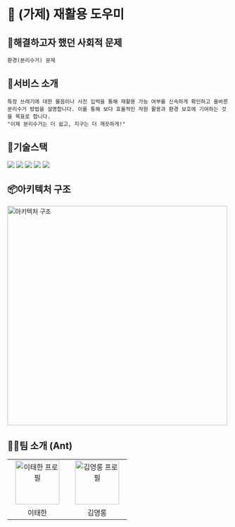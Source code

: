 # 💬 (가제) 재활용 도우미

## 🧃해결하고자 했던 사회적 문제
    환경(분리수거) 문제

## 🧴서비스 소개
    
    특정 쓰레기에 대한 물음이나 사진 입력을 통해 재활용 가능 여부를 신속하게 확인하고 올바른 분리수거 방법을 설명합니다. 이를 통해 보다 효율적인 자원 활용과 환경 보호에 기여하는 것을 목표로 합니다.
    "이제 분리수거는 더 쉽고, 지구는 더 깨끗하게!"

## 🥫기술스택
<div>
    <img src="https://img.shields.io/badge/OpenAI-412991?style=for-the-badge&logo=OpenAI&logoColor=white">
    <img src="https://img.shields.io/badge/Spring%20Boot-6DB33F?style=for-the-badge&logo=spring-boot&logoColor=white">    
    <img src="https://img.shields.io/badge/Java-007396?style=for-the-badge&logo=Java&logoColor=white">
    <img src="https://img.shields.io/badge/Thymeleaf-005F0F?style=for-the-badge&logo=Thymeleaf&logoColor=white">
    <img src="https://img.shields.io/badge/Amazon%20S3-569A31?style=for-the-badge&logo=amazon%20s3&logoColor=white">
</div>

## 📦아키텍처 구조
<img alt="아키텍처 구조" src="https://github.com/Thanlee1216/Ant/assets/88479739/77d29135-71b0-4d0c-b83d-3c55a25834a1" width="500px"/>
<br>

## 🤲🏻팀 소개 (Ant)
<table>
  <tr>
    <td align="center" width="120px">
      <a href="https://github.com/gunsight1">
        <img src="https://avatars.githubusercontent.com/u/97030142?v=4" alt="이태한 프로필" width="100px" height="100px" />
      </a>
    </td>
    <td align="center" width="120px">
      <a href="https://github.com/linglong67">
        <img src="https://avatars.githubusercontent.com/u/88479739?v=4" alt="김영롱 프로필" width="100px" height="100px" />
      </a>
    </td>
  </tr>
  <tr>
    <td align="center" width="120px">이태한</td>
    <td align="center" width="120px">김영롱</td>
  </tr>
</table>
